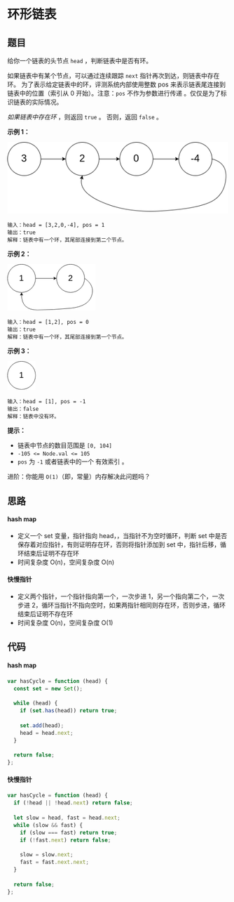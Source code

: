 # 环形链表

## 题目

给你一个链表的头节点 `head` ，判断链表中是否有环。

如果链表中有某个节点，可以通过连续跟踪 `next` 指针再次到达，则链表中存在环。 为了表示给定链表中的环，评测系统内部使用整数 pos 来表示链表尾连接到链表中的位置（索引从 0 开始）。注意：`pos` 不作为参数进行传递 。仅仅是为了标识链表的实际情况。

_如果链表中存在环_ ，则返回 `true` 。 否则，返回 `false` 。

**示例 1：**

<img src="./imgs/circularlinkedlist.png" />

```
输入：head = [3,2,0,-4], pos = 1
输出：true
解释：链表中有一个环，其尾部连接到第二个节点。
```

**示例 2：**

<img src="./imgs/circularlinkedlist_test2.png" />

```
输入：head = [1,2], pos = 0
输出：true
解释：链表中有一个环，其尾部连接到第一个节点。
```

**示例 3：**

<img src="./imgs/circularlinkedlist_test3.png" />

```
输入：head = [1], pos = -1
输出：false
解释：链表中没有环。
```

**提示：**

- 链表中节点的数目范围是 `[0, 104]`
- `-105 <= Node.val <= 105`
- `pos` 为 `-1` 或者链表中的一个 有效索引 。

进阶：你能用 `O(1)`（即，常量）内存解决此问题吗？

## 思路

#### hash map

- 定义一个 set 变量，指针指向 head，，当指针不为空时循环，判断 set 中是否保存着对应指针，有则证明存在环，否则将指针添加到 set 中，指针后移，循环结束后证明不存在环
- 时间复杂度 O(n)，空间复杂度 O(n)

#### 快慢指针

- 定义两个指针，一个指针指向第一个，一次步进 1，另一个指向第二个，一次步进 2，循环当指针不指向空时，如果两指针相同则存在环，否则步进，循环结束后证明不存在环
- 时间复杂度 O(n)，空间复杂度 O(1)

## 代码

#### hash map

```js
var hasCycle = function (head) {
  const set = new Set();

  while (head) {
    if (set.has(head)) return true;

    set.add(head);
    head = head.next;
  }

  return false;
};
```

#### 快慢指针

```js
var hasCycle = function (head) {
  if (!head || !head.next) return false;

  let slow = head, fast = head.next;
  while (slow && fast) {
    if (slow === fast) return true;
    if (!fast.next) return false;

    slow = slow.next;
    fast = fast.next.next;
  }
  
  return false;
};
```